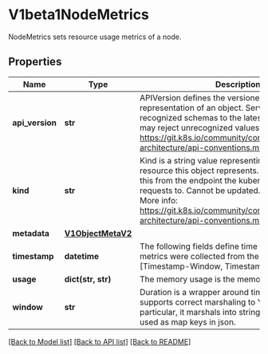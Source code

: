# V1beta1NodeMetrics

NodeMetrics sets resource usage metrics of a node.
## Properties
Name | Type | Description | Notes
------------ | ------------- | ------------- | -------------
**api_version** | **str** | APIVersion defines the versioned schema of this representation of an object. Servers should convert recognized schemas to the latest internal value, and may reject unrecognized values. More info: https://git.k8s.io/community/contributors/devel/sig-architecture/api-conventions.md#resources | [optional] 
**kind** | **str** | Kind is a string value representing the REST resource this object represents. Servers may infer this from the endpoint the kubernetes.client submits requests to. Cannot be updated. In CamelCase. More info: https://git.k8s.io/community/contributors/devel/sig-architecture/api-conventions.md#types-kinds | [optional] 
**metadata** | [**V1ObjectMetaV2**](V1ObjectMetaV2.md) |  | [optional] 
**timestamp** | **datetime** | The following fields define time interval from which metrics were collected from the interval [Timestamp-Window, Timestamp]. | 
**usage** | **dict(str, str)** | The memory usage is the memory working set. | 
**window** | **str** | Duration is a wrapper around time.Duration which supports correct marshaling to YAML and JSON. In particular, it marshals into strings, which can be used as map keys in json. | 

[[Back to Model list]](../README.md#documentation-for-models) [[Back to API list]](../README.md#documentation-for-api-endpoints) [[Back to README]](../README.md)


